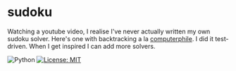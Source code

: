 sudoku
======

Watching a youtube video, I realise I've never actually written my own sudoku solver. 
Here's one with backtracking a la [computerphile](https://youtu.be/G_UYXzGuqvM). I did it test-driven. When I get inspired I can add more solvers.

![Python](https://github.com/samcunliffe/sudoku/workflows/Python%20application/badge.svg?branch=master)
[![License: MIT](https://img.shields.io/badge/License-MIT-brightgreen.svg)](https://github.com/samcunliffe/sudoku/blob/main/LICENSE)
